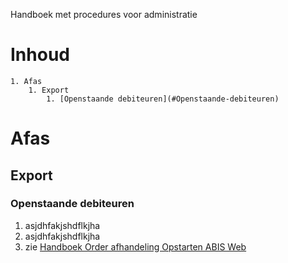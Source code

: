 Handboek met procedures voor administratie

# Inhoud

    1. Afas
        1. Export
            1. [Openstaande debiteuren](#Openstaande-debiteuren)


# Afas

## Export

### Openstaande debiteuren

1. asjdhfakjshdflkjha
1. asjdhfakjshdflkjha
1. zie [Handboek Order afhandeling Opstarten ABIS Web](Handboek-Order-afhandeling#Opstarten-ABIS-Web)
